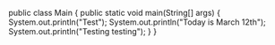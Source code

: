 public class Main {
    public static void main(String[] args) {
        System.out.println("Test");
        System.out.println("Today is March 12th");
        System.out.println("Testing testing");
    }
}
